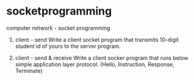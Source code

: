 # socketprogramming
computer network - socket programming

1. client - send
Write a client socket program that transmits 10-digit student id of yours to the server program.

2. client - send & receive
Write a client socker program that runs below simple application layer protocol. (Hello, Instruction, Response, Terminate)
